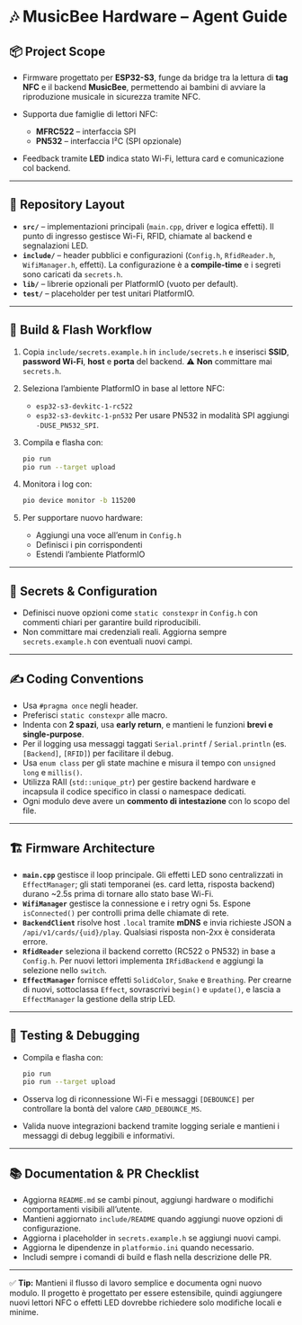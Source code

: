 # 🎶 MusicBee Hardware – Agent Guide

## 📦 Project Scope

* Firmware progettato per **ESP32-S3**, funge da bridge tra la lettura di **tag NFC** e il backend **MusicBee**, permettendo ai bambini di avviare la riproduzione musicale in sicurezza tramite NFC.
* Supporta due famiglie di lettori NFC:

  * **MFRC522** – interfaccia SPI
  * **PN532** – interfaccia I²C (SPI opzionale)
* Feedback tramite **LED** indica stato Wi-Fi, lettura card e comunicazione col backend.

---

## 📁 Repository Layout

* **`src/`** – implementazioni principali (`main.cpp`, driver e logica effetti). Il punto di ingresso gestisce Wi-Fi, RFID, chiamate al backend e segnalazioni LED.
* **`include/`** – header pubblici e configurazioni (`Config.h`, `RfidReader.h`, `WifiManager.h`, effetti). La configurazione è a **compile-time** e i segreti sono caricati da `secrets.h`.
* **`lib/`** – librerie opzionali per PlatformIO (vuoto per default).
* **`test/`** – placeholder per test unitari PlatformIO.

---

## 🔧 Build & Flash Workflow

1. Copia `include/secrets.example.h` in `include/secrets.h` e inserisci **SSID**, **password Wi-Fi**, **host** e **porta** del backend.
   ⚠️ **Non** committare mai `secrets.h`.
2. Seleziona l’ambiente PlatformIO in base al lettore NFC:

   * `esp32-s3-devkitc-1-rc522`
   * `esp32-s3-devkitc-1-pn532`
     Per usare PN532 in modalità SPI aggiungi `-DUSE_PN532_SPI`.
3. Compila e flasha con:

   ```bash
   pio run
   pio run --target upload
   ```
4. Monitora i log con:

   ```bash
   pio device monitor -b 115200
   ```
5. Per supportare nuovo hardware:

   * Aggiungi una voce all’enum in `Config.h`
   * Definisci i pin corrispondenti
   * Estendi l’ambiente PlatformIO

---

## 🔐 Secrets & Configuration

* Definisci nuove opzioni come `static constexpr` in `Config.h` con commenti chiari per garantire build riproducibili.
* Non committare mai credenziali reali. Aggiorna sempre `secrets.example.h` con eventuali nuovi campi.

---

## ✍️ Coding Conventions

* Usa `#pragma once` negli header.
* Preferisci `static constexpr` alle macro.
* Indenta con **2 spazi**, usa **early return**, e mantieni le funzioni **brevi e single-purpose**.
* Per il logging usa messaggi taggati `Serial.printf` / `Serial.println` (es. `[Backend]`, `[RFID]`) per facilitare il debug.
* Usa `enum class` per gli state machine e misura il tempo con `unsigned long` e `millis()`.
* Utilizza RAII (`std::unique_ptr`) per gestire backend hardware e incapsula il codice specifico in classi o namespace dedicati.
* Ogni modulo deve avere un **commento di intestazione** con lo scopo del file.

---

## 🏗️ Firmware Architecture

* **`main.cpp`** gestisce il loop principale. Gli effetti LED sono centralizzati in `EffectManager`; gli stati temporanei (es. card letta, risposta backend) durano ~2.5s prima di tornare allo stato base Wi-Fi.
* **`WifiManager`** gestisce la connessione e i retry ogni 5s. Espone `isConnected()` per controlli prima delle chiamate di rete.
* **`BackendClient`** risolve host `.local` tramite **mDNS** e invia richieste JSON a `/api/v1/cards/{uid}/play`. Qualsiasi risposta non-2xx è considerata errore.
* **`RfidReader`** seleziona il backend corretto (RC522 o PN532) in base a `Config.h`. Per nuovi lettori implementa `IRfidBackend` e aggiungi la selezione nello `switch`.
* **`EffectManager`** fornisce effetti `SolidColor`, `Snake` e `Breathing`. Per crearne di nuovi, sottoclassa `Effect`, sovrascrivi `begin()` e `update()`, e lascia a `EffectManager` la gestione della strip LED.

---

## 🧪 Testing & Debugging

* Compila e flasha con:

  ```bash
  pio run
  pio run --target upload
  ```
* Osserva log di riconnessione Wi-Fi e messaggi `[DEBOUNCE]` per controllare la bontà del valore `CARD_DEBOUNCE_MS`.
* Valida nuove integrazioni backend tramite logging seriale e mantieni i messaggi di debug leggibili e informativi.

---

## 📚 Documentation & PR Checklist

* Aggiorna `README.md` se cambi pinout, aggiungi hardware o modifichi comportamenti visibili all’utente.
* Mantieni aggiornato `include/README` quando aggiungi nuove opzioni di configurazione.
* Aggiorna i placeholder in `secrets.example.h` se aggiungi nuovi campi.
* Aggiorna le dipendenze in `platformio.ini` quando necessario.
* Includi sempre i comandi di build e flash nella descrizione delle PR.

---

✅ **Tip:** Mantieni il flusso di lavoro semplice e documenta ogni nuovo modulo. Il progetto è progettato per essere estensibile, quindi aggiungere nuovi lettori NFC o effetti LED dovrebbe richiedere solo modifiche locali e minime.

